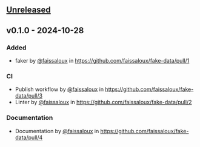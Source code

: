 ## [Unreleased](https://github.com/faissaloux/gemfile/compare/v0.1.0...main)

## v0.1.0 - 2024-10-28
### Added
- faker by [@faissaloux](https://github.com/faissaloux) in https://github.com/faissaloux/fake-data/pull/1

### CI
- Publish workflow by [@faissaloux](https://github.com/faissaloux) in https://github.com/faissaloux/fake-data/pull/3
- Linter by [@faissaloux](https://github.com/faissaloux) in https://github.com/faissaloux/fake-data/pull/2

### Documentation
- Documentation by [@faissaloux](https://github.com/faissaloux) in https://github.com/faissaloux/fake-data/pull/4
